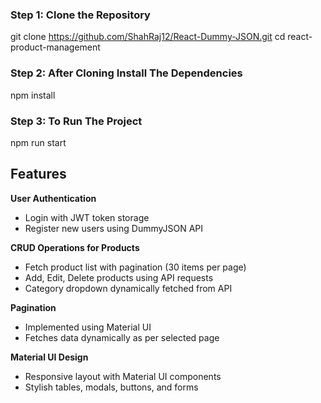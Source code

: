 ### **Step 1: Clone the Repository**
git clone https://github.com/ShahRaj12/React-Dummy-JSON.git
cd react-product-management

### **Step 2: After Cloning Install The Dependencies**
npm install

### **Step 3: To Run The Project**
npm run start

## Features
**User Authentication**
  - Login with JWT token storage  
  - Register new users using DummyJSON API  

**CRUD Operations for Products**
  - Fetch product list with pagination (30 items per page)  
  - Add, Edit, Delete products using API requests  
  - Category dropdown dynamically fetched from API  

**Pagination**
  - Implemented using Material UI  
  - Fetches data dynamically as per selected page  

**Material UI Design**
  - Responsive layout with Material UI components  
  - Stylish tables, modals, buttons, and forms
